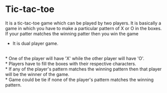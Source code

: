 # Tic-tac-toe
It is a tic-tac-toe game which can be played by two players. It is basically a game in which you have to make a particular pattern of X or O in the boxes. If your patter matches the winning patter then you win the game
<br>
* It is dual player game.
<br>
* One of the player will have 'X' while the other player will have 'O'.
<br>
* Players have to fill the boxes with their respective characters.
<br>
* If any of the player's pattern matches the winning pattern then that player will be the winner of the game.
<br>
* Game could be tie if none of the player's pattern matches the winning pattern.
